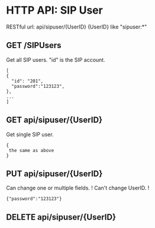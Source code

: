 # HTTP API: SIP User # 
RESTful url:  api/sipuser/{UserID}      {UserID} like "sipuser:*"

## GET /SIPUsers ##
Get all SIP users. "id" is the SIP account.
```
[
{
  "id": "201",
  "password":"123123",
},
...
]
```
## GET api/sipuser/{UserID} ##
Get single SIP user.

```
{
 the same as above
}
```

## PUT api/sipuser/{UserID} ##
Can change one or multiple fields. 
! Can't change UserID. !

```
{"password":"123123"}
```

## DELETE api/sipuser/{UserID} ##


